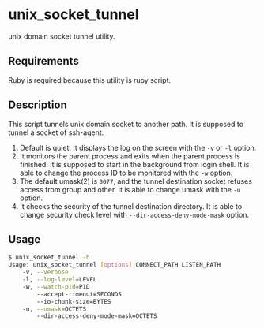 unix_socket_tunnel
==================

unix domain socket tunnel utility.

Requirements
------------
Ruby is required because this utility is ruby script.

Description
-----------

This script tunnels unix domain socket to another path.
It is supposed to tunnel a socket of ssh-agent.

1. Default is quiet. It displays the log on the screen with the `-v`
   or `-l` option.
2. It monitors the parent process and exits when the parent process is
   finished. It is supposed to start in the background from login
   shell. It is able to change the process ID to be monitored with the
   `-w` option.
3. The default umask(2) is `0077`, and the tunnel destination socket
   refuses access from group and other. It is able to change umask
   with the `-u` option.
4. It checks the security of the tunnel destination directory. It is
   able to change security check level with
   `--dir-access-deny-mode-mask` option.

Usage
-----

```sh
$ unix_socket_tunnel -h
Usage: unix_socket_tunnel [options] CONNECT_PATH LISTEN_PATH
    -v, --verbose
    -l, --log-level=LEVEL
    -w, --watch-pid=PID
        --accept-timeout=SECONDS
        --io-chunk-size=BYTES
    -u, --umask=OCTETS
        --dir-access-deny-mode-mask=OCTETS
```

